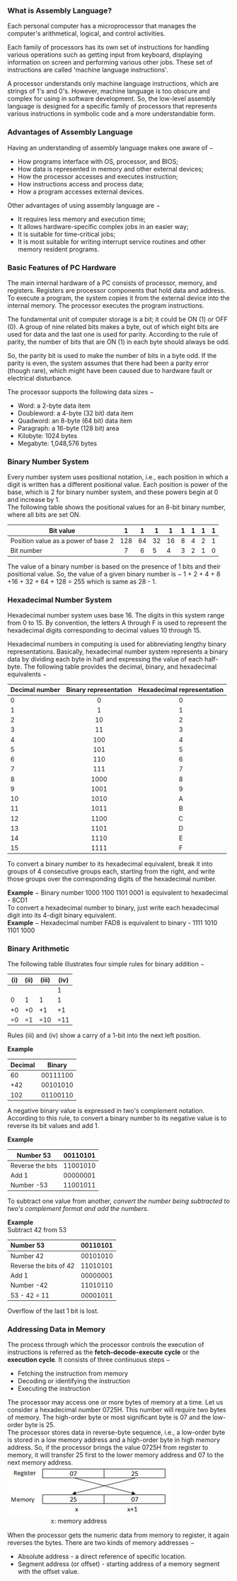 ### What is Assembly Language?

Each personal computer has a microprocessor that manages the computer's arithmetical, logical, and control activities.

Each family of processors has its own set of instructions for handling various operations such as getting input from keyboard, displaying information on screen and performing various other jobs. These set of instructions are called 'machine language instructions'.

A processor understands only machine language instructions, which are strings of 1's and 0's. However, machine language is too obscure and complex for using in software development. So, the low-level assembly language is designed for a specific family of processors that represents various instructions in symbolic code and a more understandable form.  

### Advantages of Assembly Language

Having an understanding of assembly language makes one aware of −

- How programs interface with OS, processor, and BIOS;  
- How data is represented in memory and other external devices;  
- How the processor accesses and executes instruction;  
- How instructions access and process data;  
- How a program accesses external devices.  

Other advantages of using assembly language are −

- It requires less memory and execution time;  
- It allows hardware-specific complex jobs in an easier way;  
- It is suitable for time-critical jobs;  
- It is most suitable for writing interrupt service routines and other memory resident programs.  

### Basic Features of PC Hardware  

The main internal hardware of a PC consists of processor, memory, and registers. Registers are processor components that hold data and address. To execute a program, the system copies it from the external device into the internal memory. The processor executes the program instructions.

The fundamental unit of computer storage is a bit; it could be ON (1) or OFF (0). A group of nine related bits makes a byte, out of which eight bits are used for data and the last one is used for parity. According to the rule of parity, the number of bits that are ON (1) in each byte should always be odd.

So, the parity bit is used to make the number of bits in a byte odd. If the parity is even, the system assumes that there had been a parity error (though rare), which might have been caused due to hardware fault or electrical disturbance.  

The processor supports the following data sizes −

- Word: a 2-byte data item
- Doubleword: a 4-byte (32 bit) data item
- Quadword: an 8-byte (64 bit) data item
- Paragraph: a 16-byte (128 bit) area
- Kilobyte: 1024 bytes
- Megabyte: 1,048,576 bytes  

### Binary Number System  

Every number system uses positional notation, i.e., each position in which a digit is written has a different positional value. Each position is power of the base, which is 2 for binary number system, and these powers begin at 0 and increase by 1.  
The following table shows the positional values for an 8-bit binary number, where all bits are set ON.  

| Bit value                           |  1   |  1   | 1    | 1    | 1    | 1    | 1    | 1    |
| ----------------------------------- | :--: | :--: | ---- | ---- | ---- | ---- | ---- | ---- |
| Position value as a power of base 2 | 128  |  64  | 32   | 16   | 8    | 4    | 2    | 1    |
| Bit number                          |  7   |  6   | 5    | 4    | 3    | 2    | 1    | 0    |

The value of a binary number is based on the presence of 1 bits and their positional value. So, the value of a given binary number is −
1 + 2 + 4 + 8 +16 + 32 + 64 + 128 = 255
which is same as 28 - 1.  

### Hexadecimal Number System  

Hexadecimal number system uses base 16. The digits in this system range from 0 to 15. By convention, the letters A through F is used to represent the hexadecimal digits corresponding to decimal values 10 through 15.

Hexadecimal numbers in computing is used for abbreviating lengthy binary representations. Basically, hexadecimal number system represents a binary data by dividing each byte in half and expressing the value of each half-byte. The following table provides the decimal, binary, and hexadecimal equivalents −  

| Decimal number | Binary representation | Hexadecimal representation |
| -------------- | :-------------------: | :------------------------: |
| 0              |           0           |             0              |
| 1              |           1           |             1              |
| 2              |          10           |             2              |
| 3              |          11           |             3              |
| 4              |          100          |             4              |
| 5              |          101          |             5              |
| 6              |          110          |             6              |
| 7              |          111          |             7              |
| 8              |         1000          |             8              |
| 9              |         1001          |             9              |
| 10             |         1010          |             A              |
| 11             |         1011          |             B              |
| 12             |         1100          |             C              |
| 13             |         1101          |             D              |
| 14             |         1110          |             E              |
| 15             |         1111          |             F              |

To convert a binary number to its hexadecimal equivalent, break it into groups of 4 consecutive groups each, starting from the right, and write those groups over the corresponding digits of the hexadecimal number.  

**Example** − Binary number 1000 1100 1101 0001 is equivalent to hexadecimal - 8CD1  
To convert a hexadecimal number to binary, just write each hexadecimal digit into its 4-digit binary equivalent.  
**Example** − Hexadecimal number FAD8 is equivalent to binary - 1111 1010 1101 1000

### Binary Arithmetic  

The following table illustrates four simple rules for binary addition −  


| (i)  | (ii) | (iii) | (iv) |
| ---- | ---- | ----- | ---- |
|      |      |       | 1    |
| 0    | 1    | 1     | 1    |
| +0   | +0   | +1    | +1   |
| =0   | =1   | =10   | =11  |

Rules (iii) and (iv) show a carry of a 1-bit into the next left position.  

**Example**  

| Decimal | Binary   |
| ------- | -------- |
| 60      | 00111100 |
| +42     | 00101010 |
| 102     | 01100110 |

A negative binary value is expressed in two's complement notation. According to this rule, to convert a binary number to its negative value is to reverse its bit values and add 1.  

**Example**  

| Number 53        | 00110101 |
| ---------------- | -------- |
| Reverse the bits | 11001010 |
| Add 1            | 00000001 |
| Number -53       | 11001011 |

To subtract one value from another, *convert the number being subtracted to two's complement format and add the numbers*.

**Example**  
Subtract 42 from 53  

| Number 53              | 00110101 |
| :--------------------- | :------- |
| Number 42              | 00101010 |
| Reverse the bits of 42 | 11010101 |
| Add 1                  | 00000001 |
| Number -42             | 11010110 |
| 53 - 42 = 11           | 00001011 |

Overflow of the last 1 bit is lost.  

### Addressing Data in Memory  

The process through which the processor controls the execution of instructions is referred as the **fetch-decode-execute cycle** or the **execution cycle**. It consists of three continuous steps −
- Fetching the instruction from memory
- Decoding or identifying the instruction
- Executing the instruction

The processor may access one or more bytes of memory at a time. Let us consider a hexadecimal number 0725H. This number will require two bytes of memory. The high-order byte or most significant byte is 07 and the low-order byte is 25.  
The processor stores data in reverse-byte sequence, i.e., a low-order byte is stored in a low memory address and a high-order byte in high memory address. So, if the processor brings the value 0725H from register to memory, it will transfer 25 first to the lower memory address and 07 to the  next memory address.  
![introduction1](./img/introduction1.jpg)  
　　　　　　　x: memory address  
    

When the processor gets the numeric data from memory to register, it again reverses the bytes. There are two kinds of memory addresses −

- Absolute address - a direct reference of specific location.
- Segment address (or offset) - starting address of a memory segment with the offset value.

